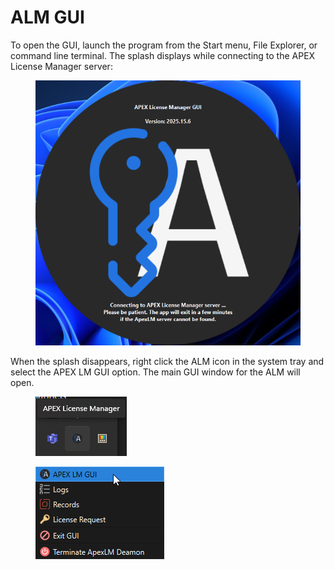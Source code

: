 # ALM GUI

To open the GUI, launch the program from the Start menu, File Explorer, or command line terminal. The splash displays while connecting to the APEX License Manager server:

<figure><img src="../.gitbook/assets/GuiSplash2025.15.png" alt="" width="450"><figcaption></figcaption></figure>



When the splash disappears, right click the ALM icon in the system tray and select the APEX LM GUI option. The main GUI window for the ALM will open.

<figure><img src="../.gitbook/assets/ALMtasktray.png" alt=""><figcaption></figcaption></figure>

<figure><img src="../.gitbook/assets/taskTrayRightClickMenu2025.15.png" alt=""><figcaption></figcaption></figure>

